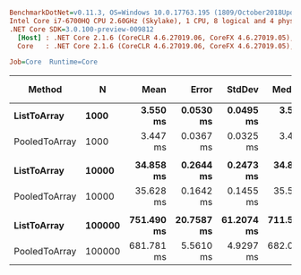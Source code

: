 ``` ini

BenchmarkDotNet=v0.11.3, OS=Windows 10.0.17763.195 (1809/October2018Update/Redstone5)
Intel Core i7-6700HQ CPU 2.60GHz (Skylake), 1 CPU, 8 logical and 4 physical cores
.NET Core SDK=3.0.100-preview-009812
  [Host] : .NET Core 2.1.6 (CoreCLR 4.6.27019.06, CoreFX 4.6.27019.05), 64bit RyuJIT
  Core   : .NET Core 2.1.6 (CoreCLR 4.6.27019.06, CoreFX 4.6.27019.05), 64bit RyuJIT

Job=Core  Runtime=Core  

```
|        Method |      N |       Mean |      Error |     StdDev |     Median | Ratio | RatioSD |  Gen 0/1k Op |  Gen 1/1k Op |  Gen 2/1k Op | Allocated Memory/Op |
|-------------- |------- |-----------:|-----------:|-----------:|-----------:|------:|--------:|-------------:|-------------:|-------------:|--------------------:|
|   **ListToArray** |   **1000** |   **3.550 ms** |  **0.0530 ms** |  **0.0495 ms** |   **3.545 ms** |  **1.00** |    **0.00** |   **12785.1563** |            **-** |            **-** |            **38.38 MB** |
| PooledToArray |   1000 |   3.447 ms |  0.0367 ms |  0.0325 ms |   3.447 ms |  0.97 |    0.02 |   12785.1563 |            - |            - |            38.38 MB |
|               |        |            |            |            |            |       |         |              |              |              |                     |
|   **ListToArray** |  **10000** |  **34.858 ms** |  **0.2644 ms** |  **0.2473 ms** |  **34.853 ms** |  **1.00** |    **0.00** |  **126533.3333** |            **-** |            **-** |            **381.7 MB** |
| PooledToArray |  10000 |  35.628 ms |  0.1642 ms |  0.1455 ms |  35.590 ms |  1.02 |    0.01 |  126571.4286 |            - |            - |            381.7 MB |
|               |        |            |            |            |            |       |         |              |              |              |                     |
|   **ListToArray** | **100000** | **751.490 ms** | **20.7587 ms** | **61.2074 ms** | **711.509 ms** |  **1.00** |    **0.00** | **1023000.0000** | **1023000.0000** | **1023000.0000** |          **3814.93 MB** |
| PooledToArray | 100000 | 681.781 ms |  5.5610 ms |  4.9297 ms | 682.031 ms |  0.85 |    0.06 |  972000.0000 |  972000.0000 |  972000.0000 |          3814.93 MB |
